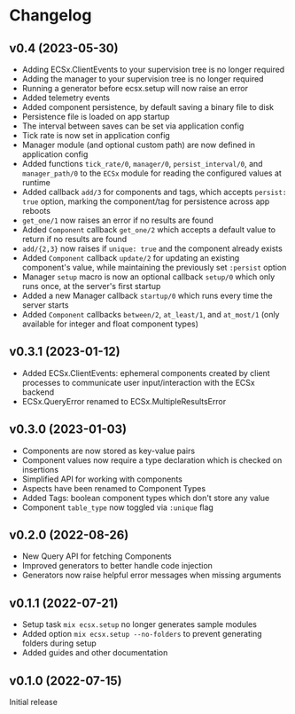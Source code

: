 # Changelog

## v0.4 (2023-05-30)

  * Adding ECSx.ClientEvents to your supervision tree is no longer required  
  * Adding the manager to your supervision tree is no longer required  
  * Running a generator before ecsx.setup will now raise an error   
  * Added telemetry events  
  * Added component persistence, by default saving a binary file to disk  
  * Persistence file is loaded on app startup  
  * The interval between saves can be set via application config  
  * Tick rate is now set in application config  
  * Manager module (and optional custom path) are now defined in application config  
  * Added functions `tick_rate/0`, `manager/0`, `persist_interval/0`, and `manager_path/0` to the `ECSx` module for reading the configured values at runtime  
  * Added callback `add/3` for components and tags, which accepts `persist: true` option, marking the component/tag for persistence across app reboots  
  * `get_one/1` now raises an error if no results are found  
  * Added `Component` callback `get_one/2` which accepts a default value to return if no results are found  
  * `add/{2,3}` now raises if `unique: true` and the component already exists  
  * Added `Component` callback `update/2` for updating an existing component's value, while maintaining the previously set `:persist` option  
  * Manager `setup` macro is now an optional callback `setup/0` which only runs once, at the server's first startup  
  * Added a new Manager callback `startup/0` which runs every time the server starts  
  * Added `Component` callbacks `between/2`, `at_least/1`, and `at_most/1` (only available for integer and float component types)

## v0.3.1 (2023-01-12)

  * Added ECSx.ClientEvents: ephemeral components created by client processes to communicate user input/interaction with the ECSx backend  
  * ECSx.QueryError renamed to ECSx.MultipleResultsError  

## v0.3.0 (2023-01-03)

  * Components are now stored as key-value pairs  
  * Component values now require a type declaration which is checked on insertions  
  * Simplified API for working with components  
  * Aspects have been renamed to Component Types  
  * Added Tags: boolean component types which don't store any value  
  * Component `table_type` now toggled via `:unique` flag  

## v0.2.0 (2022-08-26)

  * New Query API for fetching Components  
  * Improved generators to better handle code injection  
  * Generators now raise helpful error messages when missing arguments  

## v0.1.1 (2022-07-21)

  * Setup task `mix ecsx.setup` no longer generates sample modules  
  * Added option `mix ecsx.setup --no-folders` to prevent generating folders during setup  
  * Added guides and other documentation  

## v0.1.0 (2022-07-15)

Initial release  
